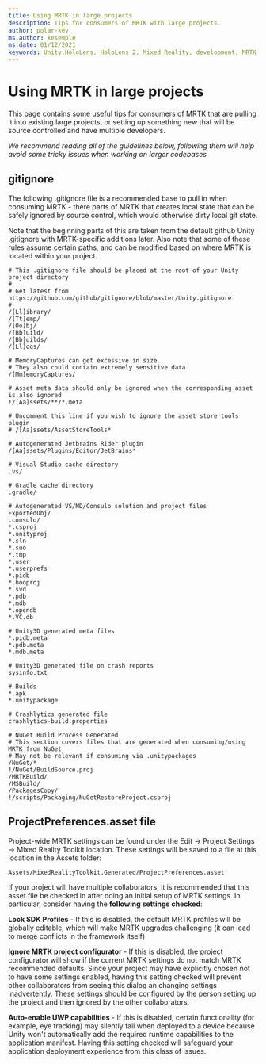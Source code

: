 ```yaml
---
title: Using MRTK in large projects
description: Tips for consumers of MRTK with large projects.
author: polar-kev
ms.author: kesemple
ms.date: 01/12/2021
keywords: Unity,HoloLens, HoloLens 2, Mixed Reality, development, MRTK,
---
```


# Using MRTK in large projects

This page contains some useful tips for consumers of MRTK that are pulling it into existing
large projects, or setting up something new that will be source controlled and have multiple
developers.

*We recommend reading all of the guidelines below, following them will help avoid
some tricky issues when working on larger codebases*

## gitignore

The following .gitignore file is a recommended base to pull in when consuming MRTK - there
parts of MRTK that creates local state that can be safely ignored by source control, which
would otherwise dirty local git state.

Note that the beginning parts of this are taken from the default github Unity .gitignore with
MRTK-specific additions later. Also note that some of these rules assume certain paths, and
can be modified based on where MRTK is located within your project.

```
# This .gitignore file should be placed at the root of your Unity project directory
#
# Get latest from https://github.com/github/gitignore/blob/master/Unity.gitignore
#
/[Ll]ibrary/
/[Tt]emp/
/[Oo]bj/
/[Bb]uild/
/[Bb]uilds/
/[Ll]ogs/

# MemoryCaptures can get excessive in size.
# They also could contain extremely sensitive data
/[Mm]emoryCaptures/

# Asset meta data should only be ignored when the corresponding asset is also ignored
!/[Aa]ssets/**/*.meta

# Uncomment this line if you wish to ignore the asset store tools plugin
# /[Aa]ssets/AssetStoreTools*

# Autogenerated Jetbrains Rider plugin
/[Aa]ssets/Plugins/Editor/JetBrains*

# Visual Studio cache directory
.vs/

# Gradle cache directory
.gradle/

# Autogenerated VS/MD/Consulo solution and project files
ExportedObj/
.consulo/
*.csproj
*.unityproj
*.sln
*.suo
*.tmp
*.user
*.userprefs
*.pidb
*.booproj
*.svd
*.pdb
*.mdb
*.opendb
*.VC.db

# Unity3D generated meta files
*.pidb.meta
*.pdb.meta
*.mdb.meta

# Unity3D generated file on crash reports
sysinfo.txt

# Builds
*.apk
*.unitypackage

# Crashlytics generated file
crashlytics-build.properties

# NuGet Build Process Generated
# This section covers files that are generated when consuming/using MRTK from NuGet
# May not be relevant if consuming via .unitypackages
/NuGet/*
!/NuGet/BuildSource.proj
/MRTKBuild/
/MSBuild/
/PackagesCopy/
!/scripts/Packaging/NuGetRestoreProject.csproj
```

## ProjectPreferences.asset file

Project-wide MRTK settings can be found under the Edit -> Project Settings
-> Mixed Reality Toolkit location. These settings will be saved to a file
at this location in the Assets folder:

```
Assets/MixedRealityToolkit.Generated/ProjectPreferences.asset
```

If your project will have multiple collaborators, it is recommended that
this asset file be checked in after doing an initial setup of MRTK
settings. In particular, consider having the **following settings checked**:

**Lock SDK Profiles** - If this is disabled, the default MRTK profiles will be
globally editable, which will make MRTK upgrades challenging (it can lead
to merge conflicts in the framework itself)

**Ignore MRTK project configurator** - If this is disabled, the project
configurator will show if the current MRTK settings do not match MRTK
recommended defaults. Since your project may have explicitly chosen not to
have some settings enabled, having this setting checked will prevent other
collaborators from seeing this dialog an changing settings
inadvertently. These settings should be configured by the person setting up
the project and then ignored by the other collaborators.

**Auto-enable UWP capabilities** - If this is disabled, certain functionality (for example, eye tracking) may silently fail when deployed
to a device because Unity won't automatically add the required runtime
capabilities to the application manifest. Having this setting checked will
safeguard your application deployment experience from this class of issues.
